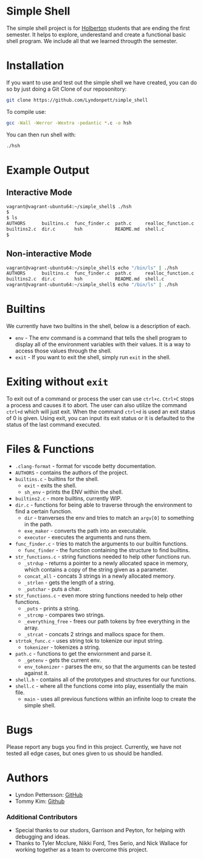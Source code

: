 # Simple Shell

The simple shell project is for [Holberton](https://www.holbertonschool.com/) students that are ending the first semester. It helps to explore, underestand and create a functional basic shell program. We include all that we learned througth the semester.

# Installation

If you want to use and test out the simple shell we have created, you can do so by just doing a Git Clone of our reposonitory:

```bash
git clone https://github.com/Lyndonpett/simple_shell
```

To compile use:

```bash
gcc -Wall -Werror -Wextra -pedantic *.c -o hsh
```

You can then run shell with:

```bash
./hsh
```

# Example Output
## Interactive Mode
```bash
vagrant@vagrant-ubuntu64:~/simple_shell$ ./hsh
$
$ ls
AUTHORS      builtins.c  func_finder.c  path.c     realloc_function.c  shell.h           str_functions.c
builtins2.c  dir.c       hsh            README.md  shell.c             str_functions2.c  strtok_func.c
$
```
## Non-interactive Mode
```bash
vagrant@vagrant-ubuntu64:~/simple_shell$ echo "/bin/ls" | ./hsh
AUTHORS      builtins.c  func_finder.c  path.c     realloc_function.c  shell.h           str_functions.c
builtins2.c  dir.c       hsh            README.md  shell.c             str_functions2.c  strtok_func.c
vagrant@vagrant-ubuntu64:~/simple_shell$ echo "/bin/ls" | ./hsh
```
# Builtins

We currently have two builtins in the shell, below is a description of each.

* `env` - The env command is a command that tells the shell program to display all of the environment variables with their values. It is a way to access those values through the shell.
* `exit` - If you want to exit the shell, simply run `exit` in the shell.

# Exiting without `exit`

To exit out of a command or process the user can use `ctrl+c`. `Ctrl+C` stops a process and causes it to abort. The user can also utilize the command `ctrl+d` which will just exit. When the command `ctrl+d` is used an exit status of 0 is given. Using exit, you can input its exit status or it is defaulted to the status of the last command executed.

# Files & Functions

* `.clang-format` - format for vscode betty documentation.
* `AUTHORS` - contains the authors of the project.
* `builtins.c` - builtins for the shell.
	* `exit` - exits the shell.
	* `sh_env` - prints the ENV within the shell.
* `builtins2.c` - more builtins, currently WIP.
* `dir.c` - functions for being able to traverse through the environment to find a certain function.
	* `dir` - tranverses the env and tries to match an `argv[0]` to something in the path.
	* `exe_maker` - converts the path into an executable.
	* `executor` - executes the arguments and runs them.
* `func_finder.c` - tries to match the arguments to our builtin functions.
	* `func_finder` - the function containing the structure to find builtins.
* `str_functions.c` - string functions needed to help other functions run.
	* `_strdup` - returns a pointer to a newly allocated space in memory, which contains a copy of the string given as a parameter.
	* `concat_all` - concats 3 strings in a newly allocated memory.
	* `_strlen` - gets the length of a string.
	* `_putchar` - puts a char.
* `str_functions.c` - even more string functions needed to help other functions.
	* `_puts` - prints a string.
	* `_strcmp` - compares two strings.
	* `_everything_free` - frees our path tokens by free everything in the array.
	* `_strcat` - concats 2 strings and mallocs space for them.
* `strtok_func.c` - uses string tok to tokenize our input string.
	* `tokenizer` - tokenizes a string.
* `path.c` - functions to get the enviornment and parse it.
	* `_getenv` - gets the current env.
	* `env_tokenizer` - parses the env, so that the arguments can be tested against it.
* `shell.h` - contains all of the prototypes and structures for our functions.
* `shell.c` - where all the functions come into play, essentially the main file.
	* `main` - uses all previous functions within an infinite loop to create the simple shell.

# Bugs

Please report any bugs you find in this project. Currently, we have not tested all edge cases, but ones given to us should be handled.
# Authors

* Lyndon Pettersson: [GitHub](https://github.com/Lyndonpett)
* Tommy Kim: [Github](https://github.com/1107tomkim)

### Additional Contributors

* Special thanks to our studors, Garrison and Peyton, for helping with debugging and ideas.
* Thanks to Tyler Mcclure, Nikki Ford, Tres Serio, and Nick Wallace for working together as a team to overcome this project.